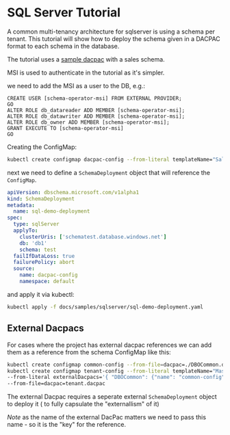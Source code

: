 # SQL Server Tutorial

A common multi-tenancy architecture for sqlserver is using a schema per tenant.
This tutorial will show how to deploy the schema given in a DACPAC format to each schema in the database.

The tutorial uses a [sample dacpac](docs/samples/sqlserver/test.dacpac) with a sales schema.

MSI is used to authenticate in the tutorial as it's simpler.

we need to add the MSI as a user to the DB, e.g.:

```TSQL
CREATE USER [schema-operator-msi] FROM EXTERNAL PROVIDER;
GO
ALTER ROLE db_datareader ADD MEMBER [schema-operator-msi];
ALTER ROLE db_datawriter ADD MEMBER [schema-operator-msi];
ALTER ROLE db_owner ADD MEMBER [schema-operator-msi];
GRANT EXECUTE TO [schema-operator-msi]
GO
```

Creating the ConfigMap:

```bash
kubectl create configmap dacpac-config --from-literal templateName="SalesLT" --from-file=dacpac=docs/samples/sqlserver/test.dacpac
```

next we need to define a `SchemaDeployment` object that will reference the `ConfigMap`.

```yaml
apiVersion: dbschema.microsoft.com/v1alpha1
kind: SchemaDeployment
metadata:
  name: sql-demo-deployment
spec:
  type: sqlServer
  applyTo:
    clusterUris: ['schematest.database.windows.net']
    db: 'db1'
    schema: test
  failIfDataLoss: true
  failurePolicy: abort
  source:
    name: dacpac-config
    namespace: default
```

and apply it via kubectl:

```bash
kubectl apply -f docs/samples/sqlserver/sql-demo-deployment.yaml
```

## External Dacpacs

For cases where the project has external dacpac references we can add them as a reference from the schema ConfigMap like this:

```bash
kubectl create configmap common-config --from-file=dacpac=./DBOCommon.dacpac
kubectl create configmap tenant-config --from-literal templateName="MasterSchema" \
--from-literal externalDacpacs='{ "DBOCommon": {"name": "common-config", "namespace": "default"}}' \
--from-file=dacpac=tenant.dacpac
```

The external Dacpac requires a seperate external `SchemaDeployment` object to deploy it ( to fully capsulate the "externallism" of it)

*Note* as the name of the external DacPac matters we need to pass this name - so it is the "key" for the reference.
